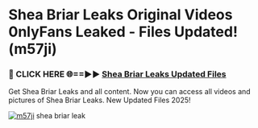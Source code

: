 # Shea Briar Leaks Original Videos 0nlyFans Leaked - Files Updated! (m57ji)

<h3>🔴 CLICK HERE 🌐==►► <a href="https://tinyurl.com/x26r9saj" rel="nofollow">Shea Briar Leaks Updated Files</a></h3>

Get Shea Briar Leaks and all content. Now you can access all videos and pictures of Shea Briar Leaks. New Updated Files 2025!

[![m57ji](https://i.imgur.com/LkgZPqh.gif)](https://tinyurl.com/x26r9saj)
shea briar leak